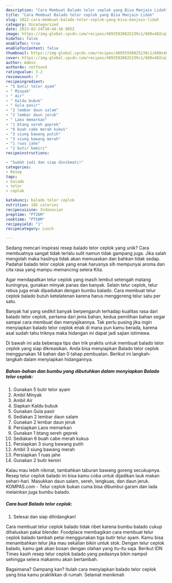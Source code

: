 ```yaml
---
description: "Cara Membuat Balado telor ceplok yang Bisa Manjain Lidah"
title: "Cara Membuat Balado telor ceplok yang Bisa Manjain Lidah"
slug: 1022-cara-membuat-balado-telor-ceplok-yang-bisa-manjain-lidah
category: Uncategorized
date: 2023-02-24T10:44:10.905Z
image: https://img-global.cpcdn.com/recipes/48935938825239c1/680x482cq70/balado-telor-ceplok-foto-resep-utama.jpg
hideToc: false
enableToc: true
enableTocContent: false
thumbnail: https://img-global.cpcdn.com/recipes/48935938825239c1/680x482cq70/balado-telor-ceplok-foto-resep-utama.jpg
cover: https://img-global.cpcdn.com/recipes/48935938825239c1/680x482cq70/balado-telor-ceplok-foto-resep-utama.jpg
author: Admin
authorAv: notfound
ratingvalue: 3.2
reviewcount: 7
recipeingredient:
- "5 butir telor ayam"
- " Minyak"
- " Air"
- " Kaldu bubuk"
- " Gula pasir"
- "2 lembar daun salam"
- "2 lembar daun jeruk"
- " Laos memarkan"
- "1 btang sereh geprek"
- "6 buah cabe merah kukus"
- "3 siung bawang putih"
- "3 siung bawang merah"
- "1 ruas jahe"
- "2 butir kemiri"
recipeinstructions:

- "Sudah jadi dan siap dinikmati!"
categories:
- Resep
tags:
- balado
- telor
- ceplok

katakunci: balado telor ceplok 
nutrition: 185 calories
recipecuisine: Indonesian
preptime: "PT26M"
cooktime: "PT50M"
recipeyield: "1"
recipecategory: Lunch

---
```





Sedang mencari inspirasi resep balado telor ceplok yang unik? Cara membuatnya sangat tidak terlalu sulit namun tidak gampang juga. Jika salah mengolah maka hasilnya tidak akan memuaskan dan bahkan tidak sedap. Padahal balado telor ceplok yang enak harusnya sih mempunyai aroma dan cita rasa yang mampu memancing selera Kita.





Agar mendapatkan telur ceplok yang masih lembut setengah matang kuningnya, gunakan minyak panas dan banyak. Selain telur ceplok, telur rebus juga enak dipadukan dengan bumbu balado. Cara membuat telur ceplok balado butuh ketelatenan karena harus menggoreng telur satu per satu.

Banyak hal yang sedikit banyak berpengaruh terhadap kualitas rasa dari balado telor ceplok, pertama dari jenis bahan, kedua pemilihan bahan segar sampai cara membuat dan menyajikannya. Tak perlu pusing jika ingin menyiapkan balado telor ceplok enak di mana pun kamu berada, karena asal sudah tahu triknya maka hidangan ini dapat jadi sajian istimewa.






Di bawah ini ada beberapa tips dan trik praktis untuk membuat balado telor ceplok yang siap dikreasikan. Anda bisa menyiapkan Balado telor ceplok menggunakan 14 bahan dan 0 tahap pembuatan. Berikut ini langkah-langkah dalam menyiapkan hidangannya.

<!--inarticleads1-->

##### Bahan-bahan dan bumbu yang dibutuhkan dalam menyiapkan Balado telor ceplok:

1. Gunakan 5 butir telor ayam
1. Ambil  Minyak
1. Ambil  Air
1. Siapkan  Kaldu bubuk
1. Gunakan  Gula pasir
1. Sediakan 2 lembar daun salam
1. Gunakan 2 lembar daun jeruk
1. Persiapkan  Laos memarkan
1. Gunakan 1 btang sereh geprek
1. Sediakan 6 buah cabe merah kukus
1. Persiapkan 3 siung bawang putih
1. Ambil 3 siung bawang merah
1. Persiapkan 1 ruas jahe
1. Gunakan 2 butir kemiri


Kalau mau lebih nikmat, tambahkan taburan bawang goreng secukupnya. Resep telur ceplok balado ini bisa kamu coba untuk dijadikan lauk makan sehari-hari. Masukkan daun salam, sereh, lengkuas, dan daun jeruk. KOMPAS.com - Telur ceplok bukan cuma bisa dibumbui garam dan lada melainkan juga bumbu balado. 

<!--inarticleads2-->

##### Cara buat Balado telor ceplok:


1. Selesai dan siap dihidangkan!

Cara membuat telur ceplok balado tidak ribet karena bumbu balado cukup dihaluskan pakai blender. Foodplace membagikan cara membuat telur ceplok balado tambah petai menggunakan tiga butir telur ayam. Kamu bisa menambahkan telur jika mau sekalian bikin untuk stok. Dengan telur ceplok balado, kamu gak akan bosan dengan olahan yang itu-itu saja. Berikut IDN Times kasih resep telur ceplok balado yang pedasnya bikin nampol sehingga selera makanmu akan bertambah. 

Bagaimana? Gampang kan? Itulah cara menyiapkan balado telor ceplok yang bisa kamu praktikkan di rumah. Selamat menikmati
